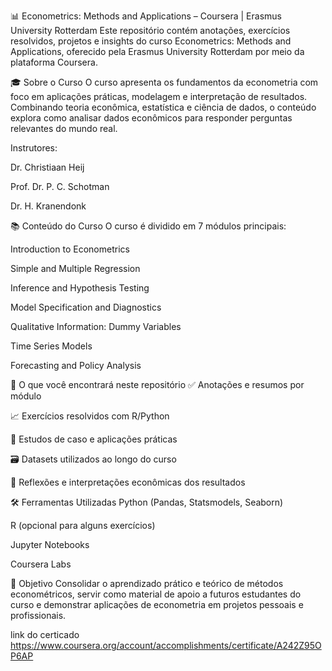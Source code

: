📊 Econometrics: Methods and Applications – Coursera | Erasmus University Rotterdam
Este repositório contém anotações, exercícios resolvidos, projetos e insights do curso Econometrics: Methods and Applications, oferecido pela Erasmus University Rotterdam por meio da plataforma Coursera.

🎓 Sobre o Curso
O curso apresenta os fundamentos da econometria com foco em aplicações práticas, modelagem e interpretação de resultados. Combinando teoria econômica, estatística e ciência de dados, o conteúdo explora como analisar dados econômicos para responder perguntas relevantes do mundo real.

Instrutores:

Dr. Christiaan Heij

Prof. Dr. P. C. Schotman

Dr. H. Kranendonk

📚 Conteúdo do Curso
O curso é dividido em 7 módulos principais:

Introduction to Econometrics

Simple and Multiple Regression

Inference and Hypothesis Testing

Model Specification and Diagnostics

Qualitative Information: Dummy Variables

Time Series Models

Forecasting and Policy Analysis

💼 O que você encontrará neste repositório
✅ Anotações e resumos por módulo

📈 Exercícios resolvidos com R/Python

🧮 Estudos de caso e aplicações práticas

🗃️ Datasets utilizados ao longo do curso

🧠 Reflexões e interpretações econômicas dos resultados

🛠️ Ferramentas Utilizadas
Python (Pandas, Statsmodels, Seaborn)

R (opcional para alguns exercícios)

Jupyter Notebooks

Coursera Labs

📌 Objetivo
Consolidar o aprendizado prático e teórico de métodos econométricos, servir como material de apoio a futuros estudantes do curso e demonstrar aplicações de econometria em projetos pessoais e profissionais.

link do certicado 
https://www.coursera.org/account/accomplishments/certificate/A242Z95OP6AP
